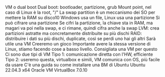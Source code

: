 VM o dual boot
Dual boot: bootloader, partizione, grub
Mount point, nel caso di Linux è la root, "/"
La swap partition è un meccanismo dei SO per mettere la RAM su disco10
     Windows usa un file, Linux usa una partizione
Si può cifrare una partizione
Se cifri la partizione, la chiave sta in RAM, ma magari va poi nella swap, e ci rimane, quindi cifra anche la swap
LVM: crea partizioni astratte ma concretamente distribuite su più dischi
RAID: distribuire i dati su più dischi, duplicate, così se perdi uno hai gli altri
Sarà utile una VM
Creeremo un gioco
Importante avere la stessa versione di Linux, stiamo facendo cose a basso livello. Consigliata una VM per questo
Ci sono due tipi di VM
Tipo 1: comunicazione diretta con l'HW, efficiente
Tipo 2: useremo questa, virtualbox e simili, VM comunica con OS, più facile da usare
C'è una guida su come installare una BM di Ubuntu
Ubuntu 22.04.3 x64
Oracle VM VirtualBox 7.0.10